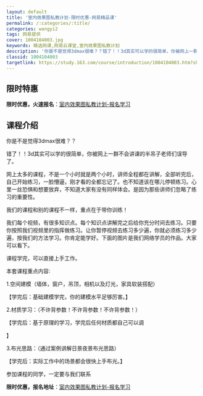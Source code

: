 ```yaml
---
layout: default
title: '室内效果图私教计划-限时优惠-网易精品课'
permalink: /:categories/:title/
categories: wangyi2
tags: 网易提供
cover: 1004104003.jpg
keywords: 精选网课,网易云课堂,室内效果图私教计划
description: '你是不是觉得3dmax很难？？错了！！3d其实可以学的很简单，你被网上一群不会讲课的半吊子老师们误导了。网上太多的课程，'
classid: 1004104003
targetlink: https://study.163.com/course/introduction/1004104003.htm?share=1&shareId=1025206652&utm_campaign=share&utm_medium=iphoneShare&utm_source=&utm_u=1025206652
---
```


## 限时特惠

**限时优惠，火速报名**：[室内效果图私教计划-报名学习](https://study.163.com/course/introduction/1004104003.htm?share=1&shareId=1025206652&utm_campaign=share&utm_medium=iphoneShare&utm_source=&utm_u=1025206652)

## 课程介绍

你是不是觉得3dmax很难？？



错了！！3d其实可以学的很简单，你被网上一群不会讲课的半吊子老师们误导了。



网上太多的课程，不是一个小时就是两个小时，讲师全程都在讲解，全部听完后，自己开始练习，一脸懵逼，刚才看的全都忘记了。也不知道该在哪儿停顿练习。心里一丝恐惧和想要放弃，不知道大家有没有同样体会。是因为那些讲师们忽略了练习的重要性。



我们的课程和别的课程不一样，重点在于带你训练！



我们每个视频，有很多知识点。每个知识点讲解完之后给你充分时间去练习。只要你按照我们视频里的指挥做练习。让你暂停视频去练习多少遍，你就必须练习多少遍，按我们的方法学习。你肯定能学好。下面的图片是我们网络学员的作品。大家可以看下。



课程学完，可以直接上手工作。



本套课程重点内容:

1.空间建模（墙体，窗户，吊顶，相机以及灯光，家具软装搭配）

【学完后：基础建模学完，你的建模水平足够厉害。】



2.材质学习：（不许背参数！不许背参数！不许背参数！）

【学完后：基于原理的学习，学完后任何材质都自己可以调

】



3.布光思路：（通过案例讲解日景夜景布光思路）

【学完后：实际工作中的场景都会很快上手布光。】



参加课程的同学，一定要与我们联系

**限时优惠，报名地址**：[室内效果图私教计划-报名学习](https://study.163.com/course/introduction/1004104003.htm?share=1&shareId=1025206652&utm_campaign=share&utm_medium=iphoneShare&utm_source=&utm_u=1025206652)

